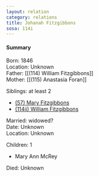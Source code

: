 ```yaml
---
layout: relation
category: relations
title: Johanah Fitzgibbons
sosa: 114i
---
```


#### Summary

Born: 1846
<br>Location: Unknown
<br>Father: [[(114) William Fitzgibbons]]
<br>Mother: [[(115) Anastasia Foran]]

Siblings: at least 2

- [(57) Mary Fitzgibbons](app://obsidian.md/(57)%20Mary%20Fitzgibbons)
- [(114ii) William Fitzgibbons](app://obsidian.md/(114ii)%20William%20Fitzgibbons)

Married: widowed?
<br>Date: Unknown
<br>Location: Unknown

Children: 1

* Mary Ann McRey

Died: Unknown

<br>
